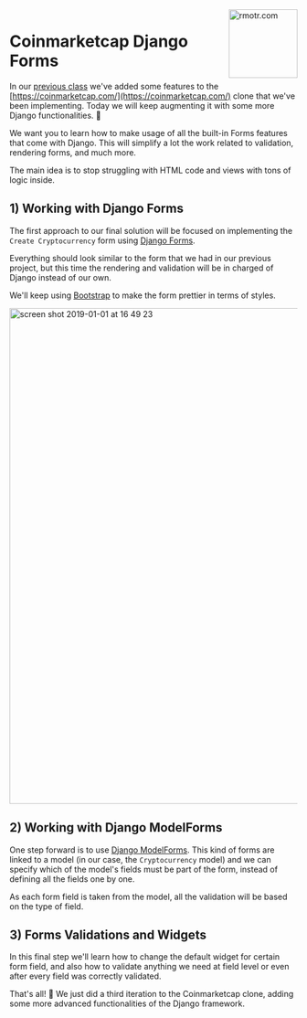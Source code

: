 <img align="right" width="120" alt="rmotr.com" src="https://user-images.githubusercontent.com/7065401/45454218-80bee800-b6b9-11e8-97bb-bb5e7675f440.png">

# Coinmarketcap Django Forms

In our [previous class](https://github.com/rmotr-curriculum/wdc-class-1-coinmarketcap-clone) we've added some features to the [https://coinmarketcap.com/](https://coinmarketcap.com/) clone that we've been implementing. Today we will keep augmenting it with some more Django functionalities. 🙌

We want you to learn how to make usage of all the built-in Forms features that come with Django. This will simplify a lot the work related to validation, rendering forms, and much more.

The main idea is to stop struggling with HTML code and views with tons of logic inside.


## 1) Working with Django Forms

The first approach to our final solution will be focused on implementing the `Create Cryptocurrency` form using [Django Forms](https://docs.djangoproject.com/en/2.1/topics/forms/#building-a-form-in-django).

Everything should look similar to the form that we had in our previous project, but this time the rendering and validation will be in charged of Django instead of our own.

We'll keep using [Bootstrap](https://getbootstrap.com/) to make the form prettier in terms of styles.

<img width="868" alt="screen shot 2019-01-01 at 16 49 23" src="https://user-images.githubusercontent.com/2788551/50575892-43f03b80-0de5-11e9-9846-73891049bf35.png">

## 2) Working with Django ModelForms

One step forward is to use [Django ModelForms](https://docs.djangoproject.com/en/2.1/topics/forms/modelforms/). This kind of forms are linked to a model (in our case, the `Cryptocurrency` model) and we can specify which of the model's fields must be part of the form, instead of defining all the fields one by one.

As each form field is taken from the model, all the validation will be based on the type of field.

## 3) Forms Validations and Widgets

In this final step we'll learn how to change the default widget for certain form field, and also how to validate anything we need at field level or even after every field was correctly validated.

That's all! 🎉 We just did a third iteration to the Coinmarketcap clone, adding some more advanced functionalities of the Django framework.

